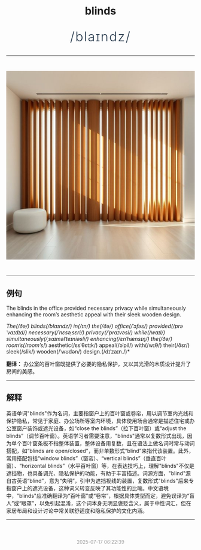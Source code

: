 <div align="center">

# blinds

<div style="margin: 30px 0;">
<h1 style="font-size: 2.5em; font-weight: 300; letter-spacing: 2px; margin: 0; color: #2c3e50;">
/blaɪndz/
</h1>
</div>

</div>

---

<div align="center" style="margin: 40px 0;">

![blinds](images/blinds.png)

</div>

---

## 例句

The blinds in the office provided necessary privacy while simultaneously enhancing the room’s aesthetic appeal with their sleek wooden design.

*The(/ðə/) blinds(/blaɪndz/) in(/ɪn/) the(/ðə/) office(/ˈɔfəs/) provided(/prəˈvaɪdɪd/) necessary(/ˈnɛsəˌsɛri/) privacy(/ˈpraɪvəsi/) while(/waɪl/) simultaneously(/ˌsaɪməlˈteɪniəsli/) enhancing(/ɛnˈhænsɪŋ/) the(/ðə/) room’s(/room’s*/) aesthetic(/ɛsˈθɛtɪk/) appeal(/əˈpil/) with(/wɪθ/) their(/ðɛr/) sleek(/slik/) wooden(/ˈwʊdən/) design.(/dɪˈzaɪn./)*

**翻译：** 办公室的百叶窗既提供了必要的隐私保护，又以其光滑的木质设计提升了房间的美感。

---

## 解释

英语单词"blinds"作为名词，主要指窗户上的百叶窗或卷帘，用以调节室内光线和保护隐私，常见于家庭、办公场所等室内环境，具体使用场合通常是描述住宅或办公室窗户装饰或遮光设备，如“close the blinds”（拉下百叶窗）或“adjust the blinds”（调节百叶窗）。英语学习者需要注意，"blinds"通常以复数形式出现，因为单个百叶窗条板不指整体装置，整体设备用复数，且在语法上做名词时常与动词搭配，如“blinds are open/closed”，而非单数形式“blind”来指代该装置。此外，常用搭配包括“window blinds”（窗帘）、“vertical blinds”（垂直百叶窗）、“horizontal blinds”（水平百叶窗）等，在表达技巧上，理解"blinds"不仅是遮挡物，也具备调光、隐私保护的功能，有助于丰富描述。词源方面，"blind"源自古英语“blind”，意为“失明”，引申为遮挡视线的装置，复数形式"blinds"后来专指窗户上的遮光设备，这种词义转变反映了其功能性的比喻。中文语境中，"blinds"应准确翻译为“百叶窗”或“卷帘”，根据具体类型而定，避免误译为“盲人”或“眼罩”，以免引起混淆，这个词本身无明显褒贬含义，属于中性词汇，但在家居布局和设计讨论中常关联舒适度和隐私保护的文化内涵。


---

<div align="center" style="margin-top: 50px;">
<small style="color: #999; font-size: 0.9em;">2025-07-17 06:22:39</small>
</div>
